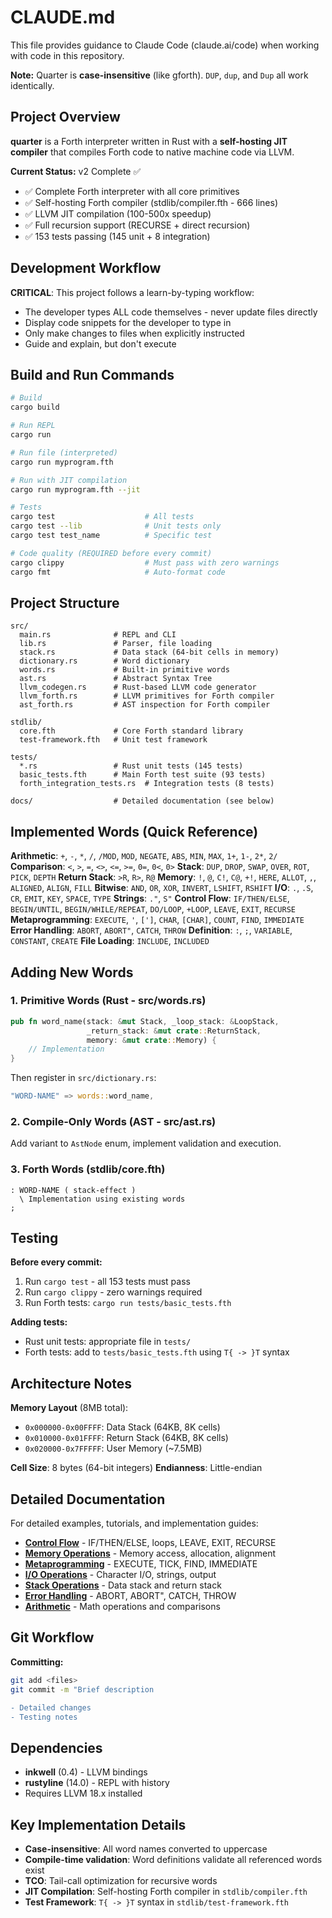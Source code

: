 # CLAUDE.md

This file provides guidance to Claude Code (claude.ai/code) when working with code in this repository.

**Note:** Quarter is **case-insensitive** (like gforth). `DUP`, `dup`, and `Dup` all work identically.

## Project Overview

**quarter** is a Forth interpreter written in Rust with a **self-hosting JIT compiler** that compiles Forth code to native machine code via LLVM.

**Current Status:** v2 Complete ✅
- ✅ Complete Forth interpreter with all core primitives
- ✅ Self-hosting Forth compiler (stdlib/compiler.fth - 666 lines)
- ✅ LLVM JIT compilation (100-500x speedup)
- ✅ Full recursion support (RECURSE + direct recursion)
- ✅ 153 tests passing (145 unit + 8 integration)

## Development Workflow

**CRITICAL**: This project follows a learn-by-typing workflow:
- The developer types ALL code themselves - never update files directly
- Display code snippets for the developer to type in
- Only make changes to files when explicitly instructed
- Guide and explain, but don't execute

## Build and Run Commands

```bash
# Build
cargo build

# Run REPL
cargo run

# Run file (interpreted)
cargo run myprogram.fth

# Run with JIT compilation
cargo run myprogram.fth --jit

# Tests
cargo test                    # All tests
cargo test --lib              # Unit tests only
cargo test test_name          # Specific test

# Code quality (REQUIRED before every commit)
cargo clippy                  # Must pass with zero warnings
cargo fmt                     # Auto-format code
```

## Project Structure

```
src/
  main.rs              # REPL and CLI
  lib.rs               # Parser, file loading
  stack.rs             # Data stack (64-bit cells in memory)
  dictionary.rs        # Word dictionary
  words.rs             # Built-in primitive words
  ast.rs               # Abstract Syntax Tree
  llvm_codegen.rs      # Rust-based LLVM code generator
  llvm_forth.rs        # LLVM primitives for Forth compiler
  ast_forth.rs         # AST inspection for Forth compiler

stdlib/
  core.fth             # Core Forth standard library
  test-framework.fth   # Unit test framework

tests/
  *.rs                 # Rust unit tests (145 tests)
  basic_tests.fth      # Main Forth test suite (93 tests)
  forth_integration_tests.rs  # Integration tests (8 tests)

docs/                  # Detailed documentation (see below)
```

## Implemented Words (Quick Reference)

**Arithmetic**: `+`, `-`, `*`, `/`, `/MOD`, `MOD`, `NEGATE`, `ABS`, `MIN`, `MAX`, `1+`, `1-`, `2*`, `2/`
**Comparison**: `<`, `>`, `=`, `<>`, `<=`, `>=`, `0=`, `0<`, `0>`
**Stack**: `DUP`, `DROP`, `SWAP`, `OVER`, `ROT`, `PICK`, `DEPTH`
**Return Stack**: `>R`, `R>`, `R@`
**Memory**: `!`, `@`, `C!`, `C@`, `+!`, `HERE`, `ALLOT`, `,`, `ALIGNED`, `ALIGN`, `FILL`
**Bitwise**: `AND`, `OR`, `XOR`, `INVERT`, `LSHIFT`, `RSHIFT`
**I/O**: `.`, `.S`, `CR`, `EMIT`, `KEY`, `SPACE`, `TYPE`
**Strings**: `."`, `S"`
**Control Flow**: `IF/THEN/ELSE`, `BEGIN/UNTIL`, `BEGIN/WHILE/REPEAT`, `DO/LOOP`, `+LOOP`, `LEAVE`, `EXIT`, `RECURSE`
**Metaprogramming**: `EXECUTE`, `'`, `[']`, `CHAR`, `[CHAR]`, `COUNT`, `FIND`, `IMMEDIATE`
**Error Handling**: `ABORT`, `ABORT"`, `CATCH`, `THROW`
**Definition**: `:`, `;`, `VARIABLE`, `CONSTANT`, `CREATE`
**File Loading**: `INCLUDE`, `INCLUDED`

## Adding New Words

### 1. Primitive Words (Rust - src/words.rs)
```rust
pub fn word_name(stack: &mut Stack, _loop_stack: &LoopStack,
                 _return_stack: &mut crate::ReturnStack,
                 memory: &mut crate::Memory) {
    // Implementation
}
```
Then register in `src/dictionary.rs`:
```rust
"WORD-NAME" => words::word_name,
```

### 2. Compile-Only Words (AST - src/ast.rs)
Add variant to `AstNode` enum, implement validation and execution.

### 3. Forth Words (stdlib/core.fth)
```forth
: WORD-NAME ( stack-effect )
  \ Implementation using existing words
;
```

## Testing

**Before every commit:**
1. Run `cargo test` - all 153 tests must pass
2. Run `cargo clippy` - zero warnings required
3. Run Forth tests: `cargo run tests/basic_tests.fth`

**Adding tests:**
- Rust unit tests: appropriate file in `tests/`
- Forth tests: add to `tests/basic_tests.fth` using `T{ -> }T` syntax

## Architecture Notes

**Memory Layout** (8MB total):
- `0x000000-0x00FFFF`: Data Stack (64KB, 8K cells)
- `0x010000-0x01FFFF`: Return Stack (64KB, 8K cells)
- `0x020000-0x7FFFFF`: User Memory (~7.5MB)

**Cell Size**: 8 bytes (64-bit integers)
**Endianness**: Little-endian

## Detailed Documentation

For detailed examples, tutorials, and implementation guides:

- **[Control Flow](docs/control-flow.md)** - IF/THEN/ELSE, loops, LEAVE, EXIT, RECURSE
- **[Memory Operations](docs/memory.md)** - Memory access, allocation, alignment
- **[Metaprogramming](docs/metaprogramming.md)** - EXECUTE, TICK, FIND, IMMEDIATE
- **[I/O Operations](docs/io.md)** - Character I/O, strings, output
- **[Stack Operations](docs/stacks.md)** - Data stack and return stack
- **[Error Handling](docs/error-handling.md)** - ABORT, ABORT", CATCH, THROW
- **[Arithmetic](docs/arithmetic.md)** - Math operations and comparisons

## Git Workflow

**Committing:**
```bash
git add <files>
git commit -m "Brief description

- Detailed changes
- Testing notes


```


## Dependencies

- **inkwell** (0.4) - LLVM bindings
- **rustyline** (14.0) - REPL with history
- Requires LLVM 18.x installed

## Key Implementation Details

- **Case-insensitive**: All word names converted to uppercase
- **Compile-time validation**: Word definitions validate all referenced words exist
- **TCO**: Tail-call optimization for recursive words
- **JIT Compilation**: Self-hosting Forth compiler in `stdlib/compiler.fth`
- **Test Framework**: `T{ -> }T` syntax in `stdlib/test-framework.fth`
